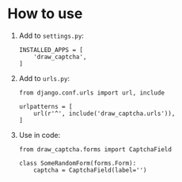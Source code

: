 How to use
==========

1. Add to `settings.py`:

    ```
    INSTALLED_APPS = [
        'draw_captcha',
    ]
    ```

2. Add to `urls.py`:

    ```
    from django.conf.urls import url, include

    urlpatterns = [
        url(r'^', include('draw_captcha.urls')),
    ]
    ```

3. Use in code:

    ```
    from draw_captcha.forms import CaptchaField

    class SomeRandomForm(forms.Form):
        captcha = CaptchaField(label='')
    ```
